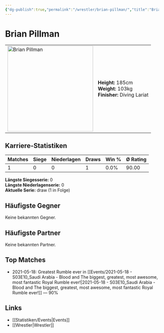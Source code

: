 ```yaml
---
{"dg-publish":true,"permalink":"/wrestler/brian-pillman/","title":"Brian Pillman","tags":["wrestler"],"noteIcon":""}
---
```



# Brian Pillman

<table>
        <tr>
        <td><img src="https://github.com/CptSpaulding1980/choke-slam-wrestling/releases/download/images/Brian_Pillman.png" width="280" alt="Brian Pillman"></td>
        <td>
        <b>Height:</b> 185cm<br>
        <b>Weight:</b> 103kg<br>
        <b>Finisher:</b> Diving Lariat<br>
        </td>
        </tr>
        </table>
        
## Karriere-Statistiken

| Matches | Siege | Niederlagen | Draws | Win % | Ø Rating |
|---------|-------|-------------|-------|-------|-----------|
| 1 | 0 | 0 | 1 | 0.0% | 90.00 |

**Längste Siegesserie:** 0<br>**Längste Niederlagenserie:** 0<br>**Aktuelle Serie:** draw (1 in Folge)


## Häufigste Gegner
Keine bekannten Gegner.

## Häufigste Partner
Keine bekannten Partner.

## Top Matches
- 2021-05-18: Greatest Rumble ever in [[Events/2021-05-18 - S03E10_Saudi Arabia - Blood and The biggest, greatest, most awesome, most fantastic Royal Rumble ever!\|2021-05-18 - S03E10_Saudi Arabia - Blood and The biggest, greatest, most awesome, most fantastic Royal Rumble ever!]] — 90%

## Links
- [[Statistiken/Events\|Events]]
- [[Wrestler\|Wrestler]]
